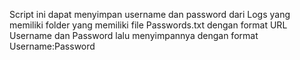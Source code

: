 Script ini dapat menyimpan username dan password dari Logs yang memiliki folder yang memiliki file Passwords.txt dengan format URL Username dan Password lalu menyimpannya dengan format Username:Password
